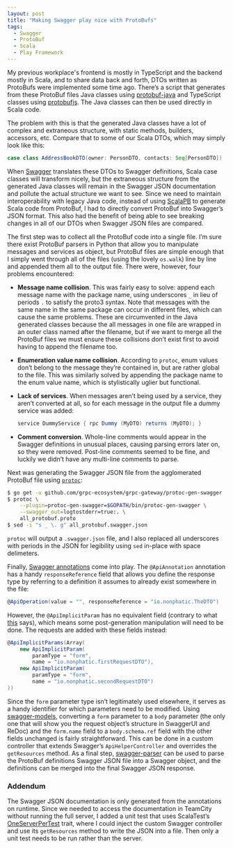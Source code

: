 ```yaml
---
layout: post
title: "Making Swagger play nice with ProtoBufs"
tags:
  - Swagger
  - ProtoBuf
  - Scala
  - Play Framework
---
```


My previous workplace's frontend is mostly in TypeScript and the backend mostly in Scala, and to share data back and forth, DTOs written as ProtoBufs were implemented some time ago. There’s a script that generates from these ProtoBuf files Java classes using [protobuf-java](https://github.com/google/protobuf/tree/master/java) and TypeScript classes using [protobufjs](https://www.npmjs.com/package/protobufjs). The Java classes can then be used directly in Scala code.

<!--more-->

The problem with this is that the generated Java classes have a lot of complex and extraneous structure, with static methods, builders, accessors, etc. Compare that to some of our Scala DTOs, which may simply look like this:

```scala
case class AddressBookDTO(owner: PersonDTO, contacts: Seq[PersonDTO])
```

When [Swagger](https://github.com/swagger-api/swagger-play/tree/master/play-2.6/swagger-play2) translates these DTOs to Swagger definitions, Scala case classes will transform nicely, but the extraneous structure from the generated Java classes will remain in the Swagger JSON documentation and pollute the actual structure we want to see. Since we need to maintain interoperability with legacy Java code, instead of using [ScalaPB](https://scalapb.github.io/) to generate Scala code from ProtoBuf, I had to directly convert ProtoBuf into Swagger’s JSON format. This also had the benefit of being able to see breaking changes in all of our DTOs when Swagger JSON files are compared.

The first step was to collect all the ProtoBuf code into a single file. I’m sure there exist ProtoBuf parsers in Python that allow you to manipulate messages and services as object, but ProtoBuf files are simple enough that I simply went through all of the files (using the lovely `os.walk`) line by line and appended them all to the output file. There were, however, four problems encountered:

* **Message name collision**. This was fairly easy to solve: append each message name with the package name, using underscores `_` in lieu of periods `.` to satisfy the proto3 syntax.
Note that messages with the same name in the same package can occur in different files, which can cause the same problems. These are circumvented in the Java generated classes because the all messages in one file are wrapped in an outer class named after the filename, but if we want to merge all the ProtoBuf files we must ensure these collisions don’t exist first to avoid having to append the filename too.
    
* **Enumeration value name collision**. According to `protoc`, enum values don’t belong to the message they’re contained in, but are rather global to the file. This was similarly solved by appending the package name to the enum value name, which is stylistically uglier but functional.

* **Lack of services**. When messages aren’t being used by a service, they aren’t converted at all, so for each message in the output file a dummy service was added: 

  ```scala
  service DummyService { rpc Dummy (MyDTO) returns (MyDTO); }
  ```

* **Comment conversion**. Whole-line comments would appear in the Swagger definitions in unusual places, causing parsing errors later on, so they were removed. Post-line comments seemed to be fine, and luckily we didn’t have any multi-line comments to parse.

Next was generating the Swagger JSON file from the agglomerated ProtoBuf file using [`protoc`](https://github.com/grpc-ecosystem/grpc-gateway):

```bash
$ go get -u github.com/grpc-ecosystem/grpc-gateway/protoc-gen-swagger
$ protoc \
    --plugin=protoc-gen-swagger=$GOPATH/bin/protoc-gen-swagger \
    --swagger_out=logtostderr=true:. \
    all_protobuf.proto
$ sed -i "s _ \. g" all_protobuf.swagger.json
```

`protoc` will output a `.swagger.json` file, and I also replaced all underscores with periods in the JSON for legibility using `sed` in-place with space delimeters.

Finally, [Swagger annotations](https://mvnrepository.com/artifact/io.swagger/swagger-annotations) come into play. The `@ApiAnnotation` annotation has a handy `responseReference` field that allows you define the response type by referring to a definition it assumes to already exist somewhere in the file:

```scala
@ApiOperation(value = "", responseReference = "io.nonphatic.TheDTO")
```

However, the `@ApiImplicitParam` has no equivalent field (contrary to what [this](https://github.com/swagger-api/swagger-core/issues/864#issuecomment-99580005) says), which means some post-generation manipulation will need to be done. The requests are added with these fields instead:

```scala
@ApiImplicitParams(Array(
    new ApiImplicitParam(
        paramType = "form", 
        name = "io.nonphatic.firstRequestDTO"),
    new ApiImplicitParam(
        paramType = "form", 
        name = "io.nonphatic.secondRequestDTO")
))
```

Since the `form` parameter type isn’t legitimately used elsewhere, it serves as a handy identifier for which parameters need to be modified. Using [swagger-models](https://mvnrepository.com/artifact/io.swagger/swagger-models), converting a `form` parameter to a `body` parameter (the only one that will show you the request object’s structure in SwaggerUI and ReDoc) and the `form.name` field to a `body.schema.ref` field with the other fields unchanged is fairly straightforward. This can be done in a custom controller that extends Swagger’s `ApiHelperController` and overrides the `getResources` method. As a final step, [swagger-parser](https://mvnrepository.com/artifact/io.swagger/swagger-parser) can be used to parse the ProtoBuf definitions Swagger JSON file into a Swagger object, and the definitions can be merged into the final Swagger JSON response.

### Addendum

The Swagger JSON documentation is only generated from the annotations on runtime. Since we needed to access the documentation in TeamCity without running the full server, I added a unit test that uses ScalaTest’s [OneServerPerTest](https://www.playframework.com/documentation/2.6.x/ScalaFunctionalTestingWithScalaTest#testing-with-a-server) trait, where I could inject the custom Swagger controller and use its `getResources` method to write the JSON into a file. Then only a unit test needs to be run rather than the server.
